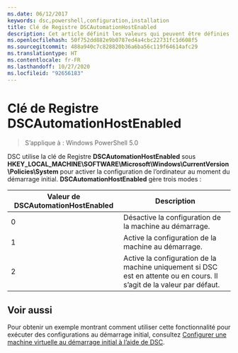 ```yaml
---
ms.date: 06/12/2017
keywords: dsc,powershell,configuration,installation
title: Clé de Registre DSCAutomationHostEnabled
description: Cet article définit les valeurs qui peuvent être définies dans la clé de Registre DSCAutomationHostEnabled
ms.openlocfilehash: 50f752dd882e9b0787ed4a4cbc22731fc1d608f5
ms.sourcegitcommit: 488a940c7c828820b36a6ba56c119f64614afc29
ms.translationtype: HT
ms.contentlocale: fr-FR
ms.lasthandoff: 10/27/2020
ms.locfileid: "92656183"
---
```

# <a name="dscautomationhostenabled-registry-key"></a>Clé de Registre DSCAutomationHostEnabled

> S’applique à : Windows PowerShell 5.0

DSC utilise la clé de Registre **DSCAutomationHostEnabled** sous **HKEY_LOCAL_MACHINE\SOFTWARE\Microsoft\Windows\CurrentVersion\Policies\System** pour activer la configuration de l’ordinateur au moment du démarrage initial. **DSCAutomationHostEnabled** gère trois modes :

| Valeur de DSCAutomationHostEnabled |                                              Description                                              |
| ------------------------------ | ----------------------------------------------------------------------------------------------------- |
| 0                              | Désactive la configuration de la machine au démarrage.                                                           |
| 1                              | Active la configuration de la machine au démarrage.                                                            |
| 2                              | Active la configuration de la machine uniquement si DSC est en attente ou en cours. Il s’agit de la valeur par défaut. |

## <a name="see-also"></a>Voir aussi

Pour obtenir un exemple montrant comment utiliser cette fonctionnalité pour exécuter des configurations au démarrage initial, consultez [Configurer une machine virtuelle au démarrage initial à l’aide de DSC](bootstrapDsc.md).
